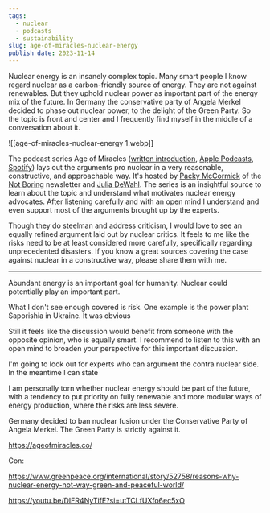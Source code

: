 ```yaml
---
tags:
  - nuclear
  - podcasts
  - sustainability
slug: age-of-miracles-nuclear-energy
publish date: 2023-11-14
---
```

Nuclear energy is an insanely complex topic. Many smart people I know regard nuclear as a carbon-friendly source of energy. They are not against renewables. But they uphold nuclear power as important part of the energy mix of the future. In Germany the conservative party of Angela Merkel decided to phase out nuclear power, to the delight of the Green Party. So the topic is front and center and I frequently find myself in the middle of a conversation about it.

![[age-of-miracles-nuclear-energy 1.webp]]

The podcast series Age of Miracles ([written introduction](https://www.notboring.co/p/age-of-miracles), [Apple Podcasts](https://podcasts.apple.com/de/podcast/age-of-miracles/id1527421931?i=1000632801912), [Spotify](https://open.spotify.com/episode/5gCZQnbnnRtGdW3gKJPBlg?si=68ef5abd827c4d09)) lays out the arguments pro nuclear in a very reasonable, constructive, and approachable way. It's hosted by [Packy McCormick](https://twitter.com/packyM) of the [Not Boring](https://www.notboring.co/) newsletter and [Julia DeWahl](https://twitter.com/juliadewahl). The series is an insightful source to learn about the topic and understand what motivates nuclear energy advocates. After listening carefully and with an open mind I understand and even support most of the arguments brought up by the experts.

Though they do steelman and address criticism, I would love to see an equally refined argument laid out by nuclear critics. It feels to me like the risks need to be at least considered more carefully, specifically regarding unprecedented disasters. If you know a great sources covering the case against nuclear in a constructive way, please share them with me.

---

Abundant energy is an important goal for humanity. Nuclear could potentially play an important part.

What I don't see enough covered is risk. One example is the power plant Saporishia in Ukraine. It was obvious

Still it feels like the discussion would benefit from someone with the opposite opinion, who is equally smart. I recommend to listen to this with an open mind to broaden your perspective for this important discussion.

I'm going to look out for experts who can argument the contra nuclear side. In the meantime I can state 

I am personally torn whether nuclear energy should be part of the future, with a tendency to put priority on fully renewable and more modular ways of energy production, where the risks are less severe. 

Germany decided to ban nuclear fusion under the Conservative Party of Angela Merkel. The Green Party is strictly against it.


https://ageofmiracles.co/

Con:

https://www.greenpeace.org/international/story/52758/reasons-why-nuclear-energy-not-way-green-and-peaceful-world/

https://youtu.be/DIFR4NyTifE?si=utTCLfUXfo6ec5xO

